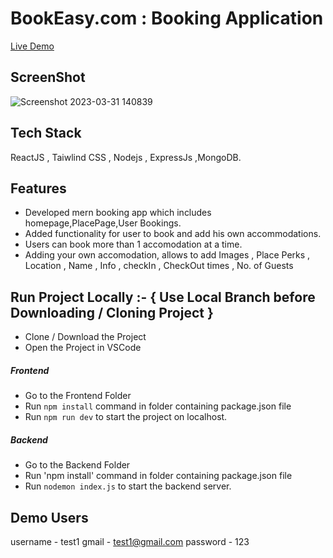 # BookEasy.com : Booking Application  

[Live Demo](https://weather-application-snowy.vercel.app/)

## ScreenShot
![Screenshot 2023-03-31 140839](https://user-images.githubusercontent.com/100838996/229088415-913eab70-43e5-45b3-9088-462caf592a50.png)

## Tech Stack 
ReactJS , Taiwlind CSS , Nodejs , ExpressJs ,MongoDB.

## Features 
- Developed mern booking app which includes homepage,PlacePage,User Bookings.
- Added functionality for user to book and add his own accommodations.
- Users can book more than 1 accomodation at a time.
- Adding your own accomodation, allows to add Images , Place Perks , Location , Name , Info , checkIn , CheckOut times , No. of Guests


## Run Project Locally :- { Use Local Branch before Downloading / Cloning Project }
- Clone / Download the Project 
- Open the Project in VSCode 

##### Frontend
- Go to the Frontend Folder
- Run `npm install` command in folder containing package.json file 
- Run `npm run dev` to start the project on localhost.

##### Backend 
- Go to the Backend Folder 
- Run 'npm install' command in folder containing package.json file
- Run `nodemon index.js` to start the backend server.

## Demo Users
username - test1
gmail - test1@gmail.com
password - 123
